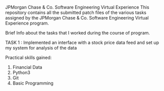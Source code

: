 JPMorgan Chase & Co. Software Engineering Virtual Experience
This repository contains all the submitted patch files of the various tasks assigned by the JPMorgan Chase & Co. Software Engineering Virtual Experience program.

Brief Info about the tasks that I worked during the course of program.

TASK 1 :
Implemented an interface with a stock price data feed and set up my system for analysis of the data

Practical skills gained: 
1. Financial Data 
2. Python3 
3. Git 
4. Basic Programming
